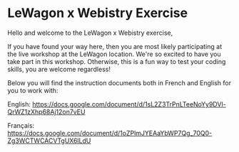 # LeWagon x Webistry Exercise

Hello and welcome to the LeWagon x Webistry exercise,

If you have found your way here, then you are most likely participating at the live workshop at the LeWagon location. We're so excited to have you take part in this workshop. Otherwise, this is a fun way to test your coding skills, you are welcome regardless!

Below you will find the instruction documents both in French and English for you to work with:

English: https://docs.google.com/document/d/1sL2Z3TrPnLTeeNoYy9DVl-QrWZ1zXhp68Aj12on7vEU

Français: https://docs.google.com/document/d/1oZPlmJYEAaYbWP7Qg_70Q0-Zg3WCTWCACVTgUX6lLdU
